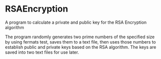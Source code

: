 # RSAEncryption
A program to calculate a private and public key for the RSA Encryption algorithm

The program randomly generates two prime numbers of the specified size by using fermats test, saves them to a text file,
then uses those numbers to establish public and private keys based on the RSA algorithm. The keys are saved into two text
files for use later.
